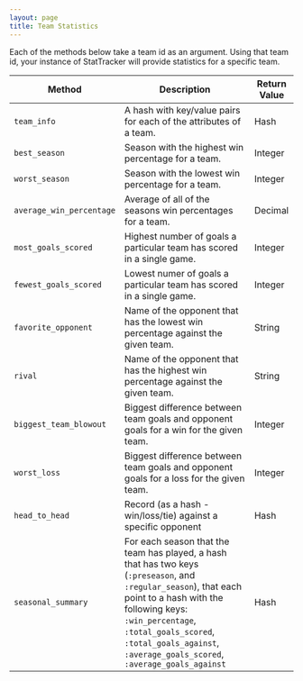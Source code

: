 ```yaml
---
layout: page
title: Team Statistics
---
```


Each of the methods below take a team id as an argument. Using that team id, your instance of StatTracker will provide statistics for a specific team.

| Method | Description | Return Value |
| ------ | ----------- | ------------ |
| `team_info` | A hash with key/value pairs for each of the attributes of a team. | Hash |
| `best_season` | Season with the highest win percentage for a team. | Integer |
| `worst_season` | Season with the lowest win percentage for a team. | Integer |
| `average_win_percentage` | Average of all of the seasons win percentages for a team. | Decimal |
| `most_goals_scored` | Highest number of goals a particular team has scored in a single game. | Integer |
| `fewest_goals_scored` | Lowest numer of goals a particular team has scored in a single game. | Integer |
| `favorite_opponent` | Name of the opponent that has the lowest win percentage against the given team. | String |
| `rival` | Name of the opponent that has the highest win percentage against the given team. | String |
| `biggest_team_blowout` | Biggest difference between team goals and opponent goals for a win for the given team. | Integer |
| `worst_loss` | Biggest difference between team goals and opponent goals for a loss for the given team. | Integer |
| `head_to_head` | Record (as a hash - win/loss/tie) against a specific opponent  | Hash |
| `seasonal_summary`| For each season that the team has played, a hash that has two keys (`:preseason`, and `:regular_season`), that each point to a hash with the following keys: `:win_percentage`, `:total_goals_scored`, `:total_goals_against`, `:average_goals_scored`, `:average_goals_against` | Hash |
